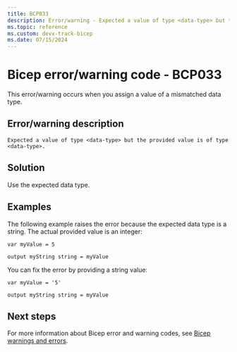 ```yaml
---
title: BCP033
description: Error/warning - Expected a value of type <data-type> but the provided value is of type <data-type>.
ms.topic: reference
ms.custom: devx-track-bicep
ms.date: 07/15/2024
---
```


# Bicep error/warning code - BCP033

This error/warning occurs when you assign a value of a mismatched data type.

## Error/warning description

`Expected a value of type <data-type> but the provided value is of type <data-type>.`

## Solution

Use the expected data type.  

## Examples

The following example raises the error because the expected data type is a string. The actual provided value is an integer:

```bicep
var myValue = 5

output myString string = myValue
```

You can fix the error by providing a string value:

```bicep
var myValue = '5'

output myString string = myValue
```

## Next steps

For more information about Bicep error and warning codes, see [Bicep warnings and errors](./bicep-error-codes.md).